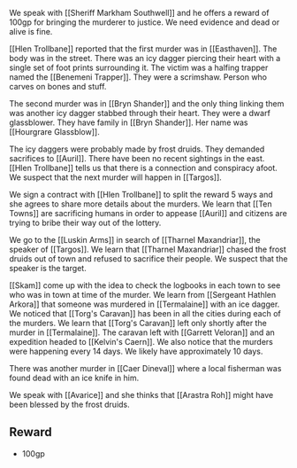 We speak with [[Sheriff Markham Southwell]] and he offers a reward of 100gp for bringing the murderer to justice. We need evidence and dead or alive is fine. 

[[Hlen Trollbane]] reported that the first murder was in [[Easthaven]]. The body was in the street. There was an icy dagger piercing their heart with a single set of foot prints surrounding it. The victim was a halfing trapper named the [[Benemeni Trapper]]. They were a scrimshaw. Person who carves on bones and stuff.

The second murder was in [[Bryn Shander]] and the only thing linking them was another icy dagger stabbed through their heart. They were a dwarf glassblower. They have family in [[Bryn Shander]]. Her name was [[Hourgrare Glassblow]].

The icy daggers were probably made by frost druids. They demanded sacrifices to [[Auril]]. There have been no recent sightings in the east. [[Hlen Trollbane]] tells us that there is a connection and conspiracy afoot. We suspect that the next murder will happen in [[Targos]].

We sign a contract with [[Hlen Trollbane]] to split the reward 5 ways and she agrees to share more details about the murders. We learn that [[Ten Towns]] are sacrificing humans in order to appease [[Auril]] and citizens are trying to bribe their way out of the lottery.

We go to the [[Luskin Arms]] in search of [[Tharnel Maxandriar]], the speaker of [[Targos]]. We learn that [[Tharnel Maxandriar]] chased the frost druids out of town and refused to sacrifice their people. We suspect that the speaker is the target.

[[Skam]] come up with the idea to check the logbooks in each town to see who was in town at time of the murder. We learn from [[Sergeant Hathlen Arkora]] that someone was murdered in [[Termalaine]] with an ice dagger. We noticed that [[Torg's Caravan]] has been in all the cities during each of the murders. We learn that [[Torg's Caravan]] left only shortly after the murder in [[Termalaine]]. The caravan left with [[Garrett Veloran]] and an expedition headed to [[Kelvin's Caern]]. We also notice that the murders were happening every 14 days. We likely have approximately 10 days.

There was another murder in [[Caer Dineval]] where a local fisherman was found dead with an ice knife in him.

We speak with [[Avarice]] and she thinks that [[Arastra Roh]] might have been blessed by the frost druids.
## Reward
- 100gp
